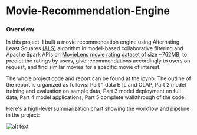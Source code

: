# Movie-Recommendation-Engine

### Overview
In this project, I built a movie recommendation engine using Alternating Least Squares [(ALS)](https://spark.apache.org/docs/2.2.0/ml-collaborative-filtering.html) algorithm in model-based collaborative filtering and Apache Spark APIs on [MovieLens movie rating dataset ](https://grouplens.org/datasets/movielens/latest/) of size ~762MB, to predict the ratings by users, give recommendations accordingly to users on request, and find similar movies for a specific movie of interest.

The whole project code and report can be found at the ipynb. The outline of the report is organized as follows: Part 1 data ETL and OLAP, Part 2 model training and evaluation on sample data, Part 3 model deployment on full data, Part 4 model applications, Part 5 complete walkthrough of the code.

Here's a high-level summarization chart showing the workflow and pipeline in the project:

![alt text](https://github.com/zcheng233/Movie-Recommendation-Engine-in-Spark/blob/main/flowchart.png)
